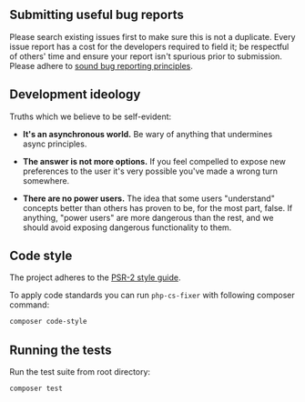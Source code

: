 ## Submitting useful bug reports

Please search existing issues first to make sure this is not a duplicate.
Every issue report has a cost for the developers required to field it; be
respectful of others' time and ensure your report isn't spurious prior to
submission. Please adhere to [sound bug reporting principles](http://www.chiark.greenend.org.uk/~sgtatham/bugs.html).

## Development ideology

Truths which we believe to be self-evident:

- **It's an asynchronous world.**  Be wary of anything that undermines
   async principles.

- **The answer is not more options.**  If you feel compelled to expose
   new preferences to the user it's very possible you've made a wrong
   turn somewhere.

- **There are no power users.** The idea that some users "understand"
   concepts better than others has proven to be, for the most part, false.
   If anything, "power users" are more dangerous than the rest, and we
   should avoid exposing dangerous functionality to them.

## Code style

The project adheres to the [PSR-2 style guide](https://github.com/php-fig/fig-standards/blob/master/accepted/PSR-2-coding-style-guide.md
).

To apply code standards you can run `php-cs-fixer` with following composer command:

```bash
composer code-style
```

## Running the tests

Run the test suite from root directory:

```bash
composer test
```
